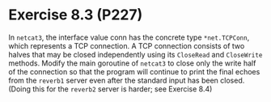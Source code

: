 # Exercise 8.3 (P227)

In `netcat3`, the interface value conn has the concrete type `*net.TCPConn`, which represents a TCP connection.
A TCP connection consists of two halves that may be closed independently using its `CloseRead` and `CloseWrite` methods.
Modify the main goroutine of `netcat3` to close only the write half of the connection so that the program will continue to print the final echoes from the `reverb1` server even after the standard input has been closed.
(Doing this for the `reverb2` server is harder; see Exercise 8.4)
